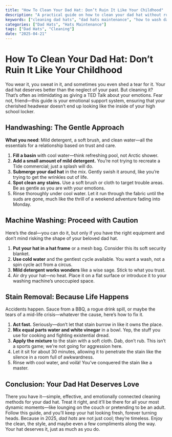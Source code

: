 ```yaml
---
title: "How To Clean Your Dad Hat: Don’t Ruin It Like Your Childhood"
description: "A practical guide on how to clean your dad hat without ruining its shape or fabric, covering handwashing, machine washing, and stain removal."
keywords: ["cleaning dad hats", "dad hats maintenance", "how to wash dad hats"]
categories: ["Dad Hats", "Hats Maintenance"]
tags: ["Dad Hats", "Cleaning"]
date: "2025-04-21"
---
```


# How To Clean Your Dad Hat: Don’t Ruin It Like Your Childhood

You wear it, you sweat in it, and sometimes you even shed a tear for it. Your dad hat deserves better than the neglect of your past. But cleaning it? That’s often as intimidating as giving a TED Talk about your emotions. Fear not, friend—this guide is your emotional support system, ensuring that your cherished headwear doesn’t end up looking like the inside of your high school locker.

## Handwashing: The Gentle Approach

**What you need**: Mild detergent, a soft brush, and clean water—all the essentials for a relationship based on trust and care.

1. **Fill a basin** with cool water—think refreshing pool, not Arctic shower.
2. **Add a small amount of mild detergent.** You’re not trying to recreate a Tide commercial; just a splash will do.
3. **Submerge your dad hat** in the mix. Gently swish it around, like you’re trying to get the wrinkles out of life.
4. **Spot clean any stains.** Use a soft brush or cloth to target trouble areas. Be as gentle as you are with your emotions. 
5. Rinse thoroughly under cool water. Let it run through the fabric until the suds are gone, much like the thrill of a weekend adventure fading into Monday.

## Machine Washing: Proceed with Caution

Here’s the deal—you can do it, but only if you have the right equipment and don’t mind risking the shape of your beloved dad hat.

1. **Put your hat in a hat frame** or a mesh bag. Consider this its soft security blanket.
2. **Use cold water** and the gentlest cycle available. You want a wash, not a spin cycle act from a circus.
3. **Mild detergent works wonders** like a wise sage. Stick to what you trust.
4. Air dry your hat—no heat. Place it on a flat surface or introduce it to your washing machine’s unoccupied space.

## Stain Removal: Because Life Happens

Accidents happen. Sauce from a BBQ, a rogue drink spill, or maybe the tears of a mid-life crisis—whatever the cause, here’s how to fix it.

1. **Act fast.** Seriously—don’t let that stain burrow in like it owns the place.
2. **Mix equal parts water and white vinegar** in a bowl. Yep, the stuff you use for cooking and fighting existential dread.
3. **Apply the mixture** to the stain with a soft cloth. Dab, don’t rub. This isn’t a sports game; we're not going for aggression here.
4. Let it sit for about 30 minutes, allowing it to penetrate the stain like the silence in a room full of awkwardness.
5. Rinse with cool water, and voilà! You’ve conquered the stain like a master.

## Conclusion: Your Dad Hat Deserves Love

There you have it—simple, effective, and emotionally connected cleaning methods for your dad hat. Treat it right, and it’ll be there for all your most dynamic moments—like lounging on the couch or pretending to be an adult. Follow this guide, and you’ll keep your hat looking fresh, forever turning heads. Because in 2025, *dad hats* are not just cool; they’re timeless. Enjoy the clean, the style, and maybe even a few compliments along the way. Your hat deserves it, just as much as you do.